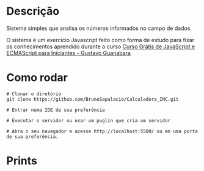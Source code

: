 # Descrição
Sistema simples que analisa os números informados no campo de dados.

O sistema é um exercicio Javascript feito como forma de estudo para fixar os conhecimentos aprendido durante o curso [Curso Grátis de JavaScript e ECMAScript para Iniciantes - Gustavo Guanabara](https://www.youtube.com/playlist?list=PLHz_AreHm4dlsK3Nr9GVvXCbpQyHQl1o1)

# Como rodar
```shell
# Clonar o diretório
git clone https://github.com/BrunoSapalacio/Calculadora_IMC.git

# Entrar numa IDE de sua preferência

# Executar o servidor ou usar um puglin que cria um servidor

# Abra o seu navegador e acesse http://localhost:5500/ ou em uma porta de sua preferência.
```

# Prints

